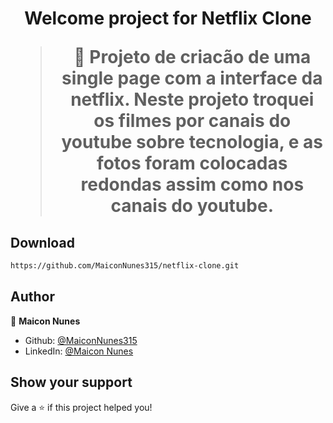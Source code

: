 <h1 align="center">Welcome project for Netflix Clone

> 🦀 Projeto de criacão de uma single page com a interface da netflix. Neste projeto troquei os filmes por canais do youtube sobre tecnologia, e as fotos foram colocadas redondas assim como nos canais do youtube.
## Download
  
  
```sh
https://github.com/MaiconNunes315/netflix-clone.git
```

## Author

👤 **Maicon Nunes**

- Github: [@MaiconNunes315](https://github.com/MaiconNunes315)
- LinkedIn: [@Maicon Nunes](https://www.linkedin.com/in/maicon-nunes-978454110/)

## Show your support

Give a ⭐️ if this project helped you!

